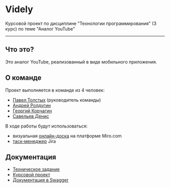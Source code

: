 # Videly

Курсовой проект по дисциплине "Технологии программирования" (3 курс) по теме "Аналог YouTube"

---

## Что это?

Это аналог YouTube, реализованный в виде мобильного приложения.

## О команде

Проект выполняется в команде из 4 человек:

- [Павел Толстых](https://vk.com/p.tolstykh) (руководитель команды)
- [Андрей Ролдугин](https://t.me/deviandrew)
- [Георгий Корчагин](https://vk.com/korchagin98)
- [Савельев Денис](https://vk.com/id.dasdassand)

В ходе работы будут использоваться:

- визуальная [онлайн-доска](https://miro.com/app/board/uXjVOJ88PqA=/?invite_link_id=662911365270) на платформе Miro.com
- [таск-менеджер](https://csftube.atlassian.net/jira/software/projects/CSFTUB/boards/1/roadmap?shared=&atlOrigin=eyJpIjoiMTFhZTk1MDFmNmYzNGRkM2I3MGU1ZmFjZWJjY2IyOWEiLCJwIjoiaiJ9) Jira

## Документация
- [Техническое задание](https://github.com/andrew-roldugin/Videly/blob/main/DOC/%D0%A2%D0%97.pdf)
- [Курсовой проект](https://github.com/andrew-roldugin/Videly/blob/main/DOC/%D0%9A%D1%83%D1%80%D1%81%D0%BE%D0%B2%D0%BE%D0%B9%20%D0%BF%D1%80%D0%BE%D0%B5%D0%BA%D1%82%20%D0%BF%D0%BE%20%D0%A2%D0%9F.pdf)
- [Документация в Swagger](https://app.swaggerhub.com/apis/andrew-roldugin/videly-rest_api/1.0.0)
